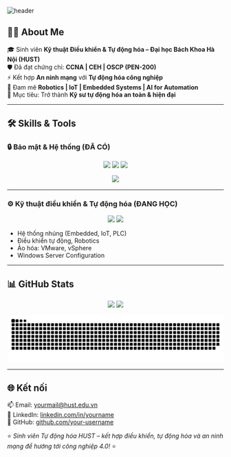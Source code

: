 ![header](https://capsule-render.vercel.app/api?type=waving&color=gradient&height=230&section=header&text=Hi!%20I'm%20HUST%20Automation%20Student&fontSize=35&fontAlignY=40&animation=twinkling&desc=Cybersecurity%20Engineer%20%7C%20Automation%20&%20Control%20Student&descSize=18)

## 👨‍🎓 About Me
🎓 Sinh viên **Kỹ thuật Điều khiển & Tự động hóa – Đại học Bách Khoa Hà Nội (HUST)**  
🛡️ Đã đạt chứng chỉ: **CCNA | CEH | OSCP (PEN-200)**  
⚡ Kết hợp **An ninh mạng** với **Tự động hóa công nghiệp**  
🌱 Đam mê **Robotics | IoT | Embedded Systems | AI for Automation**  
🎯 Mục tiêu: Trở thành **Kỹ sư tự động hóa an toàn & hiện đại**

---

## 🛠️ Skills & Tools

### 🔒 Bảo mật & Hệ thống (ĐÃ CÓ)
<p align="center">
  <img src="https://img.shields.io/badge/CCNA-Networking-blue?logo=cisco&logoColor=white" />
  <img src="https://img.shields.io/badge/CEH-Ethical%20Hacker-red?logo=hackthebox&logoColor=white" />
  <img src="https://img.shields.io/badge/OSCP-PEN200-orange?logo=offensive-security&logoColor=white" />
</p>

<p align="center">
  <img src="https://skillicons.dev/icons?i=linux,windows,docker,git,github,mysql,mongodb" />
</p>

---

### ⚙️ Kỹ thuật điều khiển & Tự động hóa (ĐANG HỌC)
<p align="center">
  <img src="https://skillicons.dev/icons?i=python,cpp,matlab,arduino,raspberrypi" />
  <img src="https://skillicons.dev/icons?i=java,ts,react,nextjs,nodejs" />
</p>

- Hệ thống nhúng (Embedded, IoT, PLC)  
- Điều khiển tự động, Robotics  
- Ảo hóa: VMware, vSphere  
- Windows Server Configuration  

---

## 📊 GitHub Stats
<p align="center">
  <img src="https://github-readme-stats.vercel.app/api?username=your-username&show_icons=true&theme=radical" height="150"/>
  <img src="https://github-readme-stats.vercel.app/api/top-langs/?username=your-username&layout=compact&theme=radical" height="150"/>
</p>

<!-- Hiệu ứng 3D Contributions -->
<p align="center">
  <img src="https://raw.githubusercontent.com/Platane/snk/output/github-contribution-grid-snake.svg" />
</p>

---

## 🌐 Kết nối
📫 Email: yourmail@hust.edu.vn  
💼 LinkedIn: [linkedin.com/in/yourname](https://linkedin.com/in/yourname)  
🔗 GitHub: [github.com/your-username](https://github.com/your-username)

⭐️ *Sinh viên Tự động hóa HUST – kết hợp điều khiển, tự động hóa và an ninh mạng để hướng tới công nghiệp 4.0!* ⭐️
